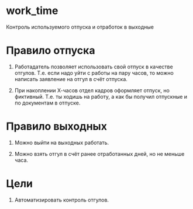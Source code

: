 # work_time
Контроль используемого отпуска и отработок в выходные

# Правило отпуска
1. Работадатель позволяет использовать свой отпуск в качестве отгулов. 
Т.е. если надо уйти с работы на пару часов, то можно написать заявление 
на отгул в счёт отпуска.

2. При накоплении Х-часов отдел кадров оформляет отпуск, но фиктивный.
Т.е. ты ходишь на работу, а как бы получил отпускные и по документам в 
отпуске.

# Правило выходных
1. Можно выйти на выходных работать.

2. Можно взять отгул в счёт ранее отработанных дней, но не меньше часа.

# Цели
1. Автоматизировать контроль отгулов.
